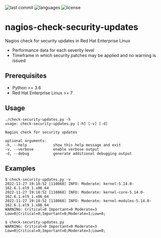 ![last commit](https://img.shields.io/github/last-commit/groland11/nagios-check-security-updates.svg)
![languages](https://img.shields.io/github/languages/top/groland11/nagios-check-security-updates.svg)
![license](https://img.shields.io/github/license/groland11/nagios-check-security-updates.svg)

# nagios-check-security-updates
Nagios check for security updates in Red Hat Enterprise Linux
- Performance data for each severity level
- Timeframe in which security patches may be applied and no warning is issued

## Prerequisites
- Python >= 3.6
- Red Hat Enterprise Linux >= 7

## Usage
```
./check-security-updates.py -h
usage: check-security-updates.py [-h] [-v] [-d]

Nagios check for security updates

optional arguments:
-h, --help            show this help message and exit
-v, --verbose         enable verbose output
-d, --debug           generate additional debugging output
```
## Examples
```
$ check-security-updates.py -v
2022-11-27 19:18:52 [110868] INFO: Moderate: kernel-5.14.0-162.6.1.el9_1.x86_64
2022-11-27 19:18:52 [110868] INFO: Moderate: kernel-core-5.14.0-162.6.1.el9_1.x86_64
2022-11-27 19:18:52 [110868] INFO: Moderate: kernel-modules-5.14.0-162.6.1.el9_1.x86_64
WARNING: Critical=0 Important=0 Moderate=3 Low=0|Critical=0;Important=0;Moderate=3;Low=0;

$ check-security-updates.py
WARNING: Critical=0 Important=0 Moderate=3 Low=0|Critical=0;Important=0;Moderate=3;Low=0;
```
